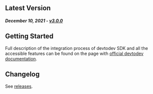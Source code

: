 Latest Version
--------------
##### _December 10, 2021_ - [v3.0.0](https://github.com/devtodev-analytics/Unity-sdk-3.0/releases/latest)

Getting Started
---------------
Full description of the integration process of devtodev SDK and all the accessible features can be found on the page with [official devtodev documentation](https://docs.devtodev.com/integration/integration-of-sdk-v2/sdk-integration/unity).

Changelog
---------
See [releases](https://github.com/devtodev-analytics/Unity-sdk-3.0/releases).

